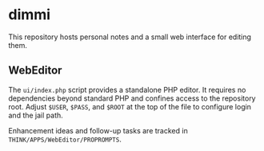 # dimmi

This repository hosts personal notes and a small web interface for editing them.

## WebEditor

The `ui/index.php` script provides a standalone PHP editor. It requires no
dependencies beyond standard PHP and confines access to the repository root.
Adjust `$USER`, `$PASS`, and `$ROOT` at the top of the file to configure login
and the jail path.

Enhancement ideas and follow-up tasks are tracked in
`THINK/APPS/WebEditor/PROPROMPTS`.
